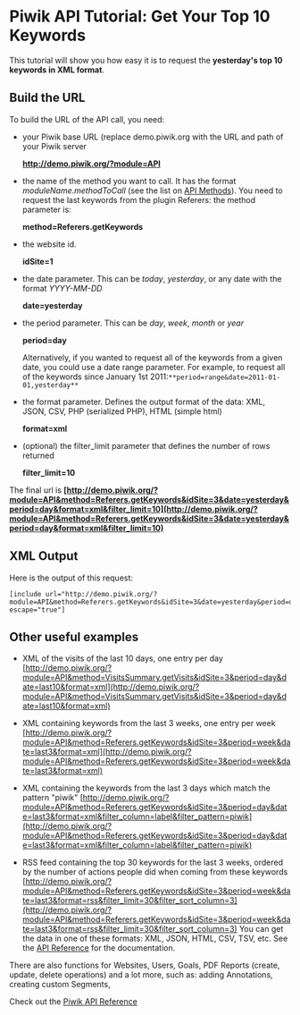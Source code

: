 # Piwik API Tutorial: Get Your Top 10 Keywords

This tutorial will show you how easy it is to request the **yesterday's top 10 keywords in XML format**.

## Build the URL

To build the URL of the API call, you need:

*   your Piwik base URL (replace demo.piwik.org with the URL and path of your Piwik server

    **http://demo.piwik.org/?module=API**

*   the name of the method you want to call. It has the format _moduleName.methodToCall_ (see the list on [API Methods](/api-reference/reporting-api#api-method-list)). You need to request the last keywords from the plugin Referers: the method parameter is:

    **method=Referers.getKeywords**

*   the website id.

    **idSite=1**

*   the date parameter. This can be _today_, _yesterday_, or any date with the format _YYYY-MM-DD_

    **date=yesterday**

*   the period parameter. This can be _day_, _week_, _month_ or _year_

    **period=day**

    Alternatively, if you wanted to request all of the keywords from a given date, you could use a date range parameter. For example, to request all of the keywords since January 1st 2011:`**period=range&date=2011-01-01,yesterday**`

*   the format parameter. Defines the output format of the data: XML, JSON, CSV, PHP (serialized PHP), HTML (simple html)

    **format=xml**

*   (optional) the filter_limit parameter that defines the number of rows returned

    **filter_limit=10**

The final url is **[http://demo.piwik.org/?module=API&method=Referers.getKeywords&idSite=3&date=yesterday&period=day&format=xml&filter_limit=10](http://demo.piwik.org/?module=API&method=Referers.getKeywords&idSite=3&date=yesterday&period=day&format=xml&filter_limit=10)**

## XML Output

Here is the output of this request:

<pre><code markdown="1">[include url="http://demo.piwik.org/?module=API&method=Referers.getKeywords&idSite=3&date=yesterday&period=day&format=xml&filter_limit=10" escape="true"]
</code></pre>

## Other useful examples

*   XML of the visits of the last 10 days, one entry per day
[http://demo.piwik.org/?module=API&method=VisitsSummary.getVisits&idSite=3&period=day&date=last10&format=xml](http://demo.piwik.org/?module=API&method=VisitsSummary.getVisits&idSite=3&period=day&date=last10&format=xml)

*   XML containing keywords from the last 3 weeks, one entry per week
[http://demo.piwik.org/?module=API&method=Referers.getKeywords&idSite=3&period=week&date=last3&format=xml](http://demo.piwik.org/?module=API&method=Referers.getKeywords&idSite=3&period=week&date=last3&format=xml)

*   XML containing the keywords from the last 3 days which match the pattern "piwik"
[http://demo.piwik.org/?module=API&method=Referers.getKeywords&idSite=3&period=day&date=last3&format=xml&filter_column=label&filter_pattern=piwik](http://demo.piwik.org/?module=API&method=Referers.getKeywords&idSite=3&period=day&date=last3&format=xml&filter_column=label&filter_pattern=piwik)

*   RSS feed containing the top 30 keywords for the last 3 weeks,  ordered by the number of actions people did when coming from these  keywords
[http://demo.piwik.org/?module=API&method=Referers.getKeywords&idSite=3&period=week&date=last3&format=rss&filter_limit=30&filter_sort_column=3](http://demo.piwik.org/?module=API&method=Referers.getKeywords&idSite=3&period=week&date=last3&format=rss&filter_limit=30&filter_sort_column=3)
You can get the data in one of these formats: XML, JSON, HTML, CSV, TSV, etc. See the [API Reference](/api-reference/reporting-api) for the documentation.

There are also functions for Websites, Users, Goals, PDF Reports (create, update, delete operations) and a lot more, such as: adding Annotations, creating custom Segments,

Check out the [Piwik API Reference](/api-reference/reporting-api)

